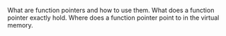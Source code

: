 What are function pointers and how to use them.
What does a function pointer exactly hold.
Where does a function pointer point to in the virtual memory.
